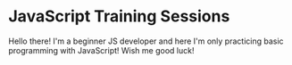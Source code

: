 # JavaScript Training Sessions

Hello there!
I'm a beginner JS developer and here I'm only practicing basic programming with JavaScript!
Wish me good luck!